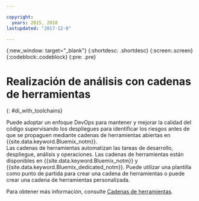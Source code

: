 ```yaml
---

copyright:
  years: 2015, 2018
lastupdated: "2017-12-8"

---
```


{:new_window: target="_blank"}
{:shortdesc: .shortdesc}
{:screen:.screen}
{:codeblock:.codeblock}
{:pre: .pre}

# Realización de análisis con cadenas de herramientas
{: #di_with_toolchains}

Puede adoptar un enfoque DevOps para mantener y mejorar la calidad del código supervisando los despliegues para identificar los riesgos antes de que se propaguen mediante cadenas de herramientas abiertas en {{site.data.keyword.Bluemix_notm}}.  
Las cadenas de herramientas automatizan las tareas de desarrollo, despliegue, análisis y operaciones. 
Las cadenas de herramientas están disponibles en {{site.data.keyword.Bluemix_notm}} y {{site.data.keyword.Bluemix_dedicated_notm}}. 
Puede utilizar una plantilla como punto de partida para crear una cadena de herramientas o puede crear una cadena de herramientas personalizada.

Para obtener más información, consulte [Cadenas de herramientas](/docs/services/ContinuousDelivery/toolchains_about.html#toolchains_about).
